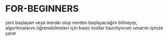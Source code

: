 # FOR-BEGINNERS
yeni başlayan veya merakı olup nerden başlayacağını bilmeyip, algoritmalarını öğrenebilmeleri için basic toollar hazırlıyorum umarım işinize yarar
